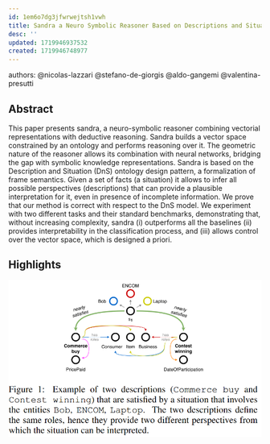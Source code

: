 ```yaml
---
id: 1em6o7dg3jfwrwejtsh1vwh
title: Sandra a Neuro Symbolic Reasoner Based on Descriptions and Situations
desc: ''
updated: 1719946937532
created: 1719946748977
---
```


authors: @nicolas-lazzari @stefano-de-giorgis @aldo-gangemi @valentina-presutti

## Abstract

This paper presents sandra, a neuro-symbolic reasoner combining vectorial representations with deductive reasoning. Sandra builds a vector space constrained by an ontology and performs reasoning over it. The geometric nature of the reasoner allows its combination with neural networks, bridging the gap with symbolic knowledge representations. Sandra is based on the Description and Situation (DnS) ontology design pattern, a formalization of frame semantics. Given a set of facts (a situation) it allows to infer all possible perspectives (descriptions) that can provide a plausible interpretation for it, even in presence of incomplete information. We prove that our method is correct with respect to the DnS model. We experiment with two different tasks and their standard benchmarks, demonstrating that, without increasing complexity, sandra (i) outperforms all the baselines (ii) provides interpretability in the classification process, and (iii) allows control over the vector space, which is designed a priori.


## Highlights

![](/assets/images/2024-07-02-12-02-15.png)